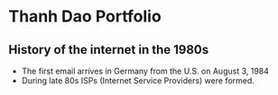 # Thanh Dao Portfolio

## History of the internet in the 1980s </br>

* The first email arrives in Germany from the U.S. on August 3, 1984
* During late 80s ISPs (Internet Service Providers) were formed.
